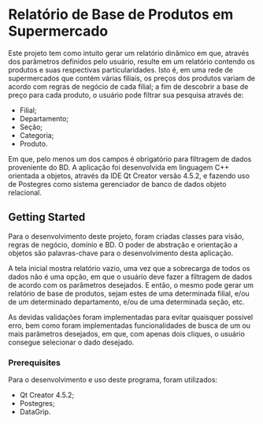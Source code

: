 # Relatório de Base de Produtos em Supermercado

Este projeto tem como intuito gerar um relatório dinâmico em que, através dos parâmetros definidos pelo usuário, resulte em um relatório contendo os produtos e suas respectivas particularidades. Isto é, em uma rede de supermercados que contém várias filiais, os preços dos produtos variam de acordo com regras de negócio de cada filial; a fim de descobrir a base de preço para cada produto, o usuário pode filtrar sua pesquisa através de:
  - Filial;
  - Departamento;
  - Seção;
  - Categoria;
  - Produto.
  
 Em que, pelo menos um dos campos é obrigatório para filtragem de dados proveniente do BD. A aplicação foi desenvolvida em linguagem C++ orientada a objetos, através da IDE Qt Creator versão 4.5.2, e fazendo uso de Postegres como sistema gerenciador de banco de dados objeto relacional.
 
## Getting Started

Para o desenvolvimento deste projeto, foram criadas classes para visão, regras de negócio, domínio e BD. O poder de abstração e orientação a objetos são palavras-chave para o desenvolvimento desta aplicação. 

A tela inicial mostra relatório vazio, uma vez que a sobrecarga de todos os dados não é uma opção, em que o usuário deve fazer a filtragem de dados de acordo com os parâmetros desejados. E então, o mesmo pode gerar um relatório de base de produtos, sejam estes de uma determinada filial, e/ou de um determinado departamento, e/ou de uma determinada seção, etc.

As devidas validações foram implementadas para evitar quaisquer possível erro, bem como foram implementadas funcionalidades de busca de um ou mais parâmetros desejados, em que, com apenas dois cliques, o usuário consegue selecionar o dado desejado.

### Prerequisites

Para o desenvolvimento e uso deste programa, foram utilizados:
  - Qt Creator 4.5.2;
  - Postegres;
  - DataGrip.
